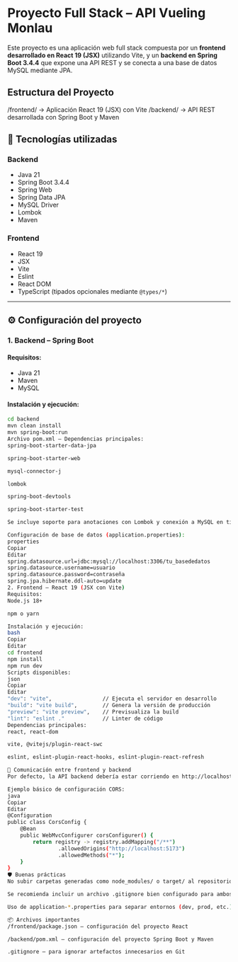# Proyecto Full Stack – API Vueling Monlau

Este proyecto es una aplicación web full stack compuesta por un **frontend desarrollado en React 19 (JSX)** utilizando Vite, y un **backend en Spring Boot 3.4.4** que expone una API REST y se conecta a una base de datos MySQL mediante JPA.

## Estructura del Proyecto

/frontend/ → Aplicación React 19 (JSX) con Vite
/backend/ → API REST desarrollada con Spring Boot y Maven

## 🔧 Tecnologías utilizadas

### Backend
- Java 21
- Spring Boot 3.4.4
- Spring Web
- Spring Data JPA
- MySQL Driver
- Lombok
- Maven

### Frontend
- React 19
- JSX
- Vite
- Eslint
- React DOM
- TypeScript (tipados opcionales mediante `@types/*`)

---

## ⚙️ Configuración del proyecto

### 1. Backend – Spring Boot

#### Requisitos:
- Java 21
- Maven
- MySQL

#### Instalación y ejecución:
```bash
cd backend
mvn clean install
mvn spring-boot:run
Archivo pom.xml – Dependencias principales:
spring-boot-starter-data-jpa

spring-boot-starter-web

mysql-connector-j

lombok

spring-boot-devtools

spring-boot-starter-test

Se incluye soporte para anotaciones con Lombok y conexión a MySQL en tiempo de ejecución.

Configuración de base de datos (application.properties):
properties
Copiar
Editar
spring.datasource.url=jdbc:mysql://localhost:3306/tu_basededatos
spring.datasource.username=usuario
spring.datasource.password=contraseña
spring.jpa.hibernate.ddl-auto=update
2. Frontend – React 19 (JSX con Vite)
Requisitos:
Node.js 18+

npm o yarn

Instalación y ejecución:
bash
Copiar
Editar
cd frontend
npm install
npm run dev
Scripts disponibles:
json
Copiar
Editar
"dev": "vite",                // Ejecuta el servidor en desarrollo
"build": "vite build",        // Genera la versión de producción
"preview": "vite preview",    // Previsualiza la build
"lint": "eslint ."            // Linter de código
Dependencias principales:
react, react-dom

vite, @vitejs/plugin-react-swc

eslint, eslint-plugin-react-hooks, eslint-plugin-react-refresh

🔄 Comunicación entre frontend y backend
Por defecto, la API backend debería estar corriendo en http://localhost:8080 y el frontend en http://localhost:5173. Para permitir la comunicación entre ambos, se recomienda configurar CORS en el backend:

Ejemplo básico de configuración CORS:
java
Copiar
Editar
@Configuration
public class CorsConfig {
    @Bean
    public WebMvcConfigurer corsConfigurer() {
        return registry -> registry.addMapping("/**")
                .allowedOrigins("http://localhost:5173")
                .allowedMethods("*");
    }
}
🛡️ Buenas prácticas
No subir carpetas generadas como node_modules/ o target/ al repositorio.

Se recomienda incluir un archivo .gitignore bien configurado para ambos entornos.

Uso de application-*.properties para separar entornos (dev, prod, etc.).

📦 Archivos importantes
/frontend/package.json – configuración del proyecto React

/backend/pom.xml – configuración del proyecto Spring Boot y Maven

.gitignore – para ignorar artefactos innecesarios en Git

